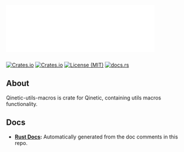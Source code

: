 # [![Qinetic](../../assets/qinetic_logo.png)](https://github.com/vl-mr-freeman/qinetic)

[![Crates.io](https://img.shields.io/crates/v/qinetic_utils_macros.svg)](https://crates.io/crates/qinetic_utils_macros)
[![Crates.io](https://img.shields.io/crates/d/qinetic_utils_macros.svg)](https://crates.io/crates/qinetic_utils_macros)
[![License (MIT)](https://img.shields.io/crates/l/qinetic_utils_macros.svg)](https://github.com/vl-mr-freeman/qinetic/blob/master/crates/qinetic_utils_macros/LICENSE)
[![docs.rs](https://img.shields.io/badge/docs-website-blue)](https://docs.rs/qinetic_utils_macros)

## About
Qinetic-utils-macros is crate for Qinetic, containing utils macros functionality.

## Docs
* **[Rust Docs](https://docs.rs/qinetic_utils_macros):** Automatically generated from the doc comments in this repo.
